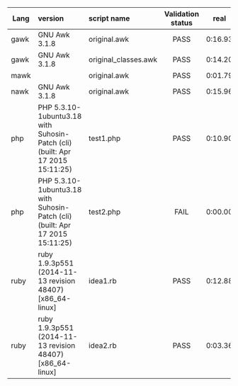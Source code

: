 Lang|version|script name|Validation status|real|user|sys
---|:---|:---|:---:|:---:|:---:|:---:
gawk|GNU Awk 3.1.8|original.awk|PASS|0:16.93|16.88|0.04
gawk|GNU Awk 3.1.8|original_classes.awk|PASS|0:14.20|14.06|0.10
mawk||original.awk|PASS|0:01.79|1.75|0.04
nawk|GNU Awk 3.1.8|original.awk|PASS|0:15.96|15.86|0.08
php|PHP 5.3.10-1ubuntu3.18 with Suhosin-Patch (cli) (built: Apr 17 2015 15:11:25) |test1.php|PASS|0:10.90|10.70|0.19
php|PHP 5.3.10-1ubuntu3.18 with Suhosin-Patch (cli) (built: Apr 17 2015 15:11:25) |test2.php|FAIL|0:00.00|0.00|0.00
ruby|ruby 1.9.3p551 (2014-11-13 revision 48407) [x86_64-linux]|idea1.rb|PASS|0:12.88|11.94|0.93
ruby|ruby 1.9.3p551 (2014-11-13 revision 48407) [x86_64-linux]|idea2.rb|PASS|0:03.36|3.24|0.12

